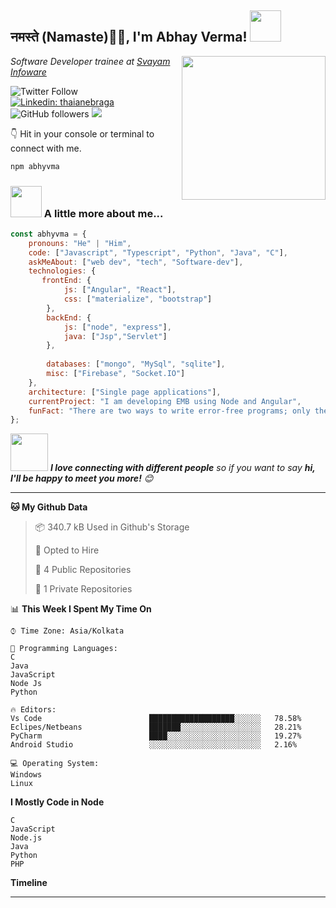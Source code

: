 

<h2>नमस्ते (Namaste)🙏🏻, I'm Abhay Verma! <img src="https://media.giphy.com/media/12oufCB0MyZ1Go/giphy.gif" width="50"></h2>
<img align='right' src="https://media.giphy.com/media/M9gbBd9nbDrOTu1Mqx/giphy.gif" width="230">
<p><em>Software Developer trainee at <a href="http://www.svayamtech.com/#/aboutus">Svayam Infoware</a>
</em></p>

![Twitter Follow](https://img.shields.io/twitter/follow/abhyvma?label=Follow)
[![Linkedin: thaianebraga](https://img.shields.io/badge/-abhay-blue?style=flat-square&logo=Linkedin&logoColor=white&link=https://www.linkedin.com/in/abhyvma/)](https://www.linkedin.com/in/abhyvma/)
![GitHub followers](https://img.shields.io/github/followers/abhyvma?label=Follow&style=social)
![](https://visitor-badge.glitch.me/badge?page_id=abhyvma.abhyvma)


👇 Hit in your console or terminal to connect with me.

```bash
npm abhyvma
```

### <img src="https://media.giphy.com/media/VgCDAzcKvsR6OM0uWg/giphy.gif" width="50"> A little more about me...  

```javascript
const abhyvma = {
    pronouns: "He" | "Him",
    code: ["Javascript", "Typescript", "Python", "Java", "C"],
    askMeAbout: ["web dev", "tech", "Software-dev"],
    technologies: {
       frontEnd: {
            js: ["Angular", "React"],
            css: ["materialize", "bootstrap"]
        },
        backEnd: {
            js: ["node", "express"],
            java: ["Jsp","Servlet"]
        },
       
        databases: ["mongo", "MySql", "sqlite"],
        misc: ["Firebase", "Socket.IO"]
    },
    architecture: ["Single page applications"],
    currentProject: "I am developing EMB using Node and Angular",
    funFact: "There are two ways to write error-free programs; only the third one works"
};
```

<img src="https://media.giphy.com/media/LnQjpWaON8nhr21vNW/giphy.gif" width="60"> <em><b>I love connecting with different people</b> so if you want to say <b>hi, I'll be happy to meet you more!</b> 😊</em>

---


**🐱 My Github Data**

> 📦 340.7 kB Used in Github's Storage
 >
> 💼 Opted to Hire
 >
> 📜 4 Public Repositories
 >
> 🔑 1 Private Repositories



📊 **This Week I Spent My Time On**

```text
⌚︎ Time Zone: Asia/Kolkata

💬 Programming Languages:
C 
Java              
JavaScript
Node Js
Python                 
        
🔥 Editors:
Vs Code                        ███████████████████░░░░░░   78.58%
Eclipes/Netbeans               ███████░░░░░░░░░░░░░░░░░░   28.21%
PyCharm                        ████░░░░░░░░░░░░░░░░░░░░░   19.27%
Android Studio                 ░░░░░░░░░░░░░░░░░░░░░░░░░   2.16%

💻 Operating System:
Windows 
Linux

```

**I Mostly Code in Node**

```text
C
JavaScript
Node.js
Java                    
Python                
PHP              

```


**Timeline**


<!--END_SECTION:waka-->



-----
